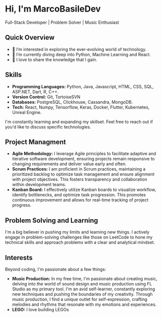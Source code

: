 # Hi, I'm MarcoBasileDev
Full-Stack Developer | Problem Solver | Music Enthusiast

## Quick Overview
- 👀 I’m interested in exploring the ever-evolving world of technology.
- 🌱 I’m currently diving deep into Python, Machine Learning and React.
- 💞️ I love to share the knowledge that I gain.


## Skills

* **Programming Languages:** Python, Java, Javascript, HTML, CSS, SQL, ASP.NET, Dart, R, C++.
* **Version Control:** Git, TortoiseSVN
* **Databases:** PostgreSQL, Clickhouse, Cassandra, MongoDB.
* **Tech:** React, Numpy, Tensorflow, Keras, Docker, Flutter, Kubernetes, Unreal Engine.

I'm constantly learning and expanding my skillset. Feel free to reach out if you'd like to discuss specific technologies.

## Project Managment

* **Agile Methodology:**  I leverage Agile principles to facilitate adaptive and iterative software development, ensuring projects remain responsive to changing requirements and deliver value early and often.
* **Scrum Practices:** I am proficient in Scrum practices, maintaining a prioritized backlog to optimize task management and ensure alignment with project objectives. This fosters transparency and collaboration within development teams.
* **Kanban Board:** I effectively utilize Kanban boards to visualize workflow, identify bottlenecks, and optimize task progression. This promotes continuous improvement and allows for real-time tracking of project progress.

## Problem Solving and Learning

I'm a big believer in pushing my limits and learning new things. I actively engage in problem-solving challenges like those on LeetCode to hone my technical skills and approach problems with a clear and analytical mindset.

## Interests

Beyond coding, I'm passionate about a few things:

* **Music Production:** In my free time, I'm passionate about creating music, delving into the world of sound design and music production using FL Studio as my primary tool. I'm an avid self-learner, constantly exploring new techniques and pushing the boundaries of my creativity. Through music production, I find a unique outlet for self-expression, crafting melodies and rhythms that resonate with my emotions and experiences.
* **LEGO:** I love building LEGOs

<!---
MarcoBasileDev/MarcoBasileDev is a ✨ special ✨ repository because its `README.md` (this file) appears on your GitHub profile.
You can click the Preview link to take a look at your changes.
--->
